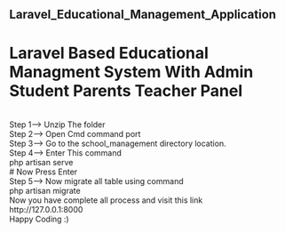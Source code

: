## Laravel_Educational_Management_Application
# Laravel Based Educational Managment System With Admin Student Parents Teacher Panel
<br>
Step 1--> Unzip The folder<br>
Step 2--> Open Cmd command port <br>
Step 3--> Go to the school_management directory location.<br>
Step 4--> Enter This command <br>
                   php artisan serve<br>
   # Now Press Enter<br>
Step 5--> Now migrate all table using command<br>
                 php artisan migrate<br>
Now you have complete all process and visit this link<br>
                http://127.0.0.1:8000<br>
 Happy Coding :)
